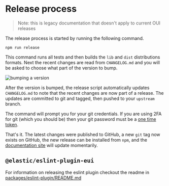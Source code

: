 # Release process

> Note: this is legacy documentation that doesn't apply to current OUI releases

The release process is started by running the following command.

```shell
npm run release
```

This command runs all tests and then builds the `lib` and `dist` distributions formats. Next the recent changes are read from `CHANGELOG.md` and you will be asked to choose what part of the version to bump.

![bumping a version](https://camo.githubusercontent.com/439b41058aa56f167867c4e118ef5e80c02c962f/68747470733a2f2f642e70722f692f51624b36614a2e676966)

After the version is bumped, the release script automatically updates `CHANGELOG.md` to note that the recent changes are now part of a release. The updates are committed to git and tagged, then pushed to your `upstream` branch.

The command will prompt you for your git credentials. If you are using 2FA for git (which you should be) then your git password must be a [one time token](https://github.com/settings/tokens).

That's it. The latest changes were published to GitHub, a new `git` tag now exists on GitHub, the new release can be installed from `npm`, and the [documentation site][docs] will update momentarily.

## `@elastic/eslint-plugin-eui`

For information on releasing the eslint plugin checkout the readme in [packages/eslint-plugin/README.md](../packages/eslint-plugin/README.md)

[docs]: https://oui.opensearch.org/

